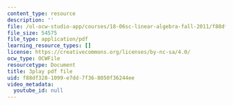 ```yaml
---
content_type: resource
description: ''
file: /ol-ocw-studio-app/courses/18-06sc-linear-algebra-fall-2011/f88df3281099e7dd7f368050f36244ee_0oBJN8F616U.pdf
file_size: 54575
file_type: application/pdf
learning_resource_types: []
license: https://creativecommons.org/licenses/by-nc-sa/4.0/
ocw_type: OCWFile
resourcetype: Document
title: 3play pdf file
uid: f88df328-1099-e7dd-7f36-8050f36244ee
video_metadata:
  youtube_id: null
---
```

